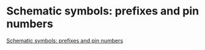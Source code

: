 # Schematic symbols: prefixes and pin numbers 
[Schematic symbols: prefixes and pin numbers](http://easyeda.com/Doc/Tutorial/prefix.htm) 
  